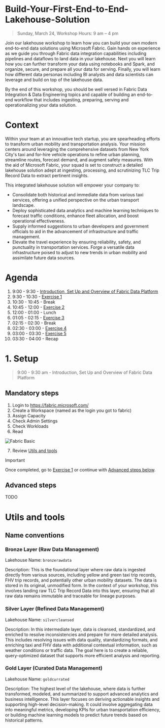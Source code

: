 # Build-Your-First-End-to-End-Lakehouse-Solution

> Sunday, March 24, Workshop Hours: 9 am – 4 pm 

Join our lakehouse workshop to learn how you can build your own modern end-to-end data solutions using Microsoft Fabric. Gain hands on experience as we guide you through Fabric data integration capabilities including pipelines and dataflows to land data in your lakehouse. Next you will learn how you can further transform your data using notebooks and Spark, and organize, secure, and prepare all your data for serving. Finally, you will learn how different data personas including BI analysts and data scientists can leverage and build on top of the lakehouse data. 

By the end of this workshop, you should be well versed in Fabric Data Integration & Data Engineering topics and capable of building an end-to-end workflow that includes ingesting, preparing, serving and operationalizing your data solution. 

# Context
Within your team at an innovative tech startup, you are spearheading efforts to transform urban mobility and transportation analysis. Your mission centers around leveraging the comprehensive datasets from New York City's taxi and for-hire vehicle operations to refine urban planning, streamline routes, forecast demand, and augment safety measures. With the aid of Microsoft Fabric, your squad is set to construct a detailed lakehouse solution adept at ingesting, processing, and scrutinizing TLC Trip Record Data to extract pertinent insights.

This integrated lakehouse solution will empower your company to:
* Consolidate both historical and immediate data from various taxi services, offering a unified perspective on the urban transport landscape.
* Deploy sophisticated data analytics and machine learning techniques to forecast traffic conditions, enhance fleet allocation, and boost operational effectiveness.
* Supply informed suggestions to urban developers and government officials to aid in the advancement of infrastructure and traffic management.
* Elevate the travel experience by ensuring reliability, safety, and punctuality in transportation services.
Forge a versatile data infrastructure poised to adjust to new trends in urban mobility and assimilate future data sources.


# Agenda

1. 9:00 - 9:30 - [Introduction, Set Up and Overview of Fabric Data Platform](./README.md#setup)
2. 9:30 - 10:30 - [Exercise 1](./exercise-1/exercise-1.md) 
3. 10:30 - 10:45 - Break
4. 10:45 - 12:00 - [Exercise 2](./exercise-2/exercise-2.md)
5. 12:00 - 01:00 - Lunch 
6. 01:05 - 02:15 - [Exercise 3](./exercise-3/exercise-3.md)
7. 02:15 - 02:30 - Break
8. 02:30 - 03:00 - [Exercise 4](./exercise-4/exercise-4.md)
8. 03:00 - 03:30 - [Exercise 5](./exercise-5/exercise-5.md)
9. 03:30 - 04:00 - Recap

# 1. Setup
> 9:00 - 9:30 am - Introduction, Set Up and Overview of Fabric Data Platform 

## Mandatory steps

1. Login to https://fabric.microsoft.com/
2. Create a Workspace (named as the login you got to fabric)
3. Assign Capacity
4. Check Admin Settings
5. Check Workloads
6. Read

![Fabric Basic](https://microsoft.github.io/fabricnotes/images/notes/08-fabric-lingo-part-1.png)

7. Review [Utils and tools](#utils-and-tools)


> [!IMPORTANT]
> Once completed, go to [Exercise 1](./exercise-1/exercise-1.md) or continue with [Advanced steps below](#advanced-steps).

## Advanced steps
TODO







# Utils and tools

## Name conventions

### Bronze Layer (Raw Data Management)
Lakehouse Name: `bronzerawdata`

Description: This is the foundational layer where raw data is ingested directly from various sources, including yellow and green taxi trip records, FHV trip records, and potentially other urban mobility datasets. The data is stored in its original, unmodified form. In the context of your workshop, this involves landing raw TLC Trip Record Data into this layer, ensuring that all raw data remains immutable and traceable for lineage purposes.

### Silver Layer (Refined Data Management)
Lakehouse Name: `silvercleansed`

Description: In this intermediate layer, data is cleansed, standardized, and enriched to resolve inconsistencies and prepare for more detailed analysis. This includes resolving issues with data quality, standardizing formats, and enriching taxi and FHV data with additional contextual information, such as weather conditions or traffic data. The goal here is to create a reliable, query-optimized dataset that supports more efficient analysis and reporting.

### Gold Layer (Curated Data Management)
Lakehouse Name: `goldcurrated`

Description: The highest level of the lakehouse, where data is further transformed, modeled, and summarized to support advanced analytics and business intelligence. This layer focuses on deriving actionable insights and supporting high-level decision-making. It could involve aggregating data into meaningful metrics, developing KPIs for urban transportation efficiency, or building machine learning models to predict future trends based on historical patterns.